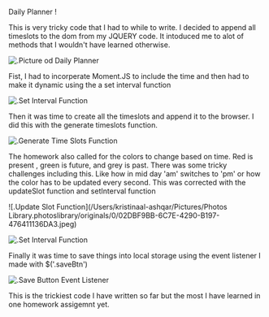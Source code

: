 Daily Planner !

This is very tricky code that I had to while to write. I decided to append all timeslots to the dom from my JQUERY code. It intoduced me to alot of methods that I wouldn't have learned otherwise.

![.Picture od Daily Planner]()

Fist, I had to incorperate Moment.JS to include the time and then had to make it dynamic using the a set interval function

![.Set Interval Function]()


Then it was time to create all the timeslots and append it to the browser. I did this with the generate timeslots function.

![.Generate Time Slots Function]()


The homework also called for the colors to change based on time. Red is present , green is future, and grey is past. There was some tricky challenges including this. Like how in mid day 'am' switches to 'pm' or how the color has to be updated every second. This was corrected with the updateSlot function and setInterval function

![.Update Slot Function](/Users/kristinaal-ashqar/Pictures/Photos Library.photoslibrary/originals/0/02DBF9BB-6C7E-4290-B197-476411136DA3.jpeg)

![.Set Interval Function]()


Finally it was time to save things into local storage using the event listener I made with $('.saveBtn')

![.Save Button Event Listener]()

This is the trickiest code I have written so far but the most I have learned in one homework assigemnt yet.